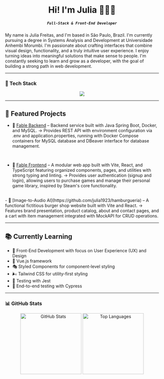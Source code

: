 <h1 align="center">Hi! I'm Julia 👩🏻‍💻</h1>
<h5 align="center"><code>Full-Stack & Front-End Developer</code></h5>

My name is Julia Freitas, and I'm based in São Paulo, Brazil. I'm currently pursuing a degree in Systems Analysis and Development at Universidade Anhembi Morumbi. I'm passionate about crafting interfaces that combine visual design, functionality, and a truly intuitive user experience. I enjoy turning ideas into meaningful solutions that make sense to people. I'm constantly seeking to learn and grow as a developer, with the goal of building a strong path in web development.

---

### 🤖 Tech Stack


<div align="center" >
    <img src="https://skillicons.dev/icons?i=java,javascript,typescript,html,css,sass,react,nextjs,nodejs,express,spring,postgres,mysql,postman,git,vscode,linux,docker,figma,github,jest,vercel,bootstrap,vite,vue,cypress,aws" />
</div>

---

## 🚀 Featured Projects
- 🔐 [Fable Backend](https://github.com/julia1923/FableFrontend) – Backend service built with Java Spring Boot, Docker, and MySQL.
→ Provides REST API with environment configuration via .env and application.properties, running with Docker Compose containers for MySQL database and DBeaver interface for database management.
<br>

- 🔐 [Fable Frontend](https://github.com/julia1923/FableFrontend) – A modular web app built with Vite, React, and TypeScript featuring organized components, pages, and utilities with strong typing and linting.
  → Provides user authentication (signup and login), allowing users to purchase games and manage their personal game library, inspired by Steam's core functionality.
<br>
- 🎨 [Image-to-Audio AI](https://github.com/julia1923/hamburgueria) – A functional fictitious burger shop website built with Vite and React.
→ Features brand presentation, product catalog, about and contact pages, and a cart with item management integrated with MockAPI for CRUD operations.


  
---
## 📚 Currently Learning

- 🎨 Front-End Development with focus on User Experience (UX) and Design  
- 🖖 Vue.js framework  
- 🎭 Styled Components for component-level styling  
- 🌬️ Tailwind CSS for utility-first styling  
- 🧪 Testing with Jest  
- 🚀 End-to-end testing with Cypress
---

### 📊 GitHub Stats

<div align="center">
  <img 
    alt="GitHub Stats" 
    height="200"
    src="https://github-readme-stats.vercel.app/api?username=julia1923&show_icons=true&theme=dracula&include_all_commits=true&locale=en" 
  />
  <img 
    alt="Top Languages" 
    height="200"
    src="https://github-readme-stats.vercel.app/api/top-langs/?username=julia1923&theme=dracula&layout=compact&locale=en" 
  />
</div>
